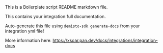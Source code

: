 This is a Boilerplate script README markdown file.

This contains your integration full documentation.

Auto-generate this file using `demisto-sdk generate-docs` from your integration yml file!

More information here: https://xsoar.pan.dev/docs/integrations/integration-docs
